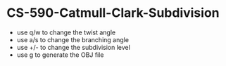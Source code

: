 # CS-590-Catmull-Clark-Subdivision
+ use q/w to change the twist angle
+ use a/s to change the branching angle
+ use +/- to change the subdivision level
+ use g to generate the OBJ file
